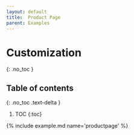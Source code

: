 ```yaml
---
layout: default
title:  Product Page
parent: Examples
---
```


# Customization
{: .no_toc }

## Table of contents
{: .no_toc .text-delta }

1. TOC
   {:toc}
   
{% include example.md name='productpage' %}